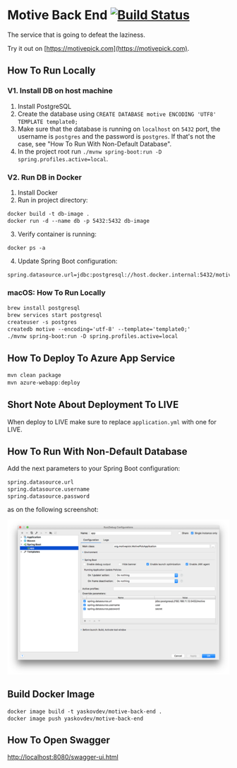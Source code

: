 # Motive Back End [![Build Status](https://travis-ci.com/motivepick/motive-back-end.svg?branch=master)](https://travis-ci.com/motivepick/motive-back-end)

The service that is going to defeat the laziness.

Try it out on [https://motivepick.com](https://motivepick.com).

## How To Run Locally

### V1. Install DB on host machine

1. Install PostgreSQL
2. Create the database using `CREATE DATABASE motive ENCODING 'UTF8' TEMPLATE template0;`
3. Make sure that the database is running on `localhost` on `5432` port, the username is `postgres` and the password
   is `postgres`. If that's not the case, see "How To Run With Non-Default Database".
3. In the project root run `./mvnw spring-boot:run -D spring.profiles.active=local`.

### V2. Run DB in Docker

1. Install Docker
2. Run in project directory:

```
docker build -t db-image .
docker run -d --name db -p 5432:5432 db-image
```

3. Verify container is running:

```
docker ps -a
```

4. Update Spring Boot configuration:

```
spring.datasource.url=jdbc:postgresql://host.docker.internal:5432/motive
```

### macOS: How To Run Locally

```shell
brew install postgresql
brew services start postgresql
createuser -s postgres
createdb motive --encoding='utf-8' --template='template0;'
./mvnw spring-boot:run -D spring.profiles.active=local
```

## How To Deploy To Azure App Service

```powershell
mvn clean package
mvn azure-webapp:deploy
```

## Short Note About Deployment To LIVE

When deploy to LIVE make sure to replace `application.yml` with one for LIVE.

## How To Run With Non-Default Database

Add the next parameters to your Spring Boot configuration:

```
spring.datasource.url
spring.datasource.username
spring.datasource.password
```

as on the following screenshot:

![Spring Boot Config](springboot_local_config.png)

## Build Docker Image

```shell
docker image build -t yaskovdev/motive-back-end .
docker image push yaskovdev/motive-back-end
```

## How To Open Swagger

[http://localhost:8080/swagger-ui.html](http://localhost:8080/swagger-ui.html)
